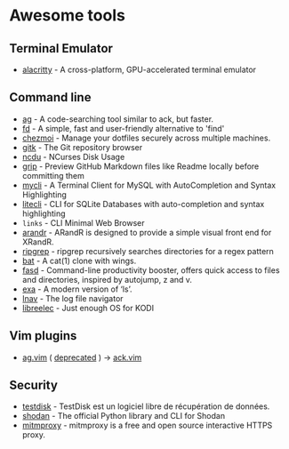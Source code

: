 # Awesome tools

## Terminal Emulator

- [alacritty](https://github.com/jwilm/alacritty) - A cross-platform, GPU-accelerated terminal emulator

## Command line

- [ag](https://github.com/ggreer/the_silver_searcher) - A code-searching tool similar to ack, but faster.
- [fd](https://github.com/sharkdp/fd) - A simple, fast and user-friendly alternative to 'find'
- [chezmoi](https://github.com/twpayne/chezmoi) - Manage your dotfiles securely across multiple machines.
- [gitk](https://git-scm.com/docs/gitk) - The Git repository browser
- [ncdu](https://dev.yorhel.nl/ncdu) - NCurses Disk Usage
- [grip](https://github.com/joeyespo/grip) - Preview GitHub Markdown files like Readme locally before committing them
- [mycli](https://www.mycli.net/) - A Terminal Client for MySQL with AutoCompletion and Syntax Highlighting
- [litecli](https://github.com/dbcli/litecli) - CLI for SQLite Databases with auto-completion and syntax highlighting
- `links` - CLI Minimal Web Browser
- [arandr](https://christian.amsuess.com/tools/arandr) - ARandR is designed to provide a simple visual front end for XRandR.
- [ripgrep](https://github.com/BurntSushi/ripgrep) - ripgrep recursively searches directories for a regex pattern
- [bat](https://github.com/sharkdp/bat) - A cat(1) clone with wings.
- [fasd](https://github.com/clvv/fasd) - Command-line productivity booster, offers quick access to files and directories, inspired by autojump, z and v.
- [exa](https://github.com/ogham/exa) - A modern version of ‘ls’.
- [lnav](http://lnav.org/downloads) - The log file navigator
- [libreelec](https://libreelec.tv/downloads/) - Just enough OS for KODI

## Vim plugins

- [ag.vim](https://github.com/rking/ag.vim) ( [deprecated](https://github.com/rking/ag.vim/issues/124#issuecomment-227038003) ) -> [ack.vim](https://github.com/mileszs/ack.vim) 

## Security

- [testdisk](https://git.cgsecurity.org/cgit/testdisk/) - TestDisk est un logiciel libre de récupération de données.
- [shodan](https://github.com/achillean/shodan-python) - The official Python library and CLI for Shodan
- [mitmproxy](https://mitmproxy.org/) - mitmproxy is a free and open source interactive HTTPS proxy.
